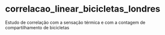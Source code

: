 # correlacao_linear_bicicletas_londres
Estudo de correlação com a sensação térmica e com a contagem de compartilhamento de bicicletas

